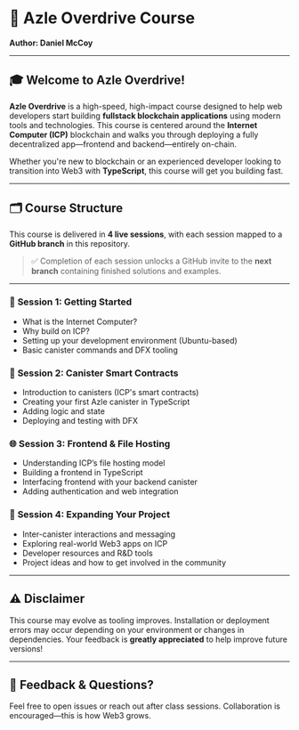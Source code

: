 # 🚀 Azle Overdrive Course  
**Author: Daniel McCoy**

---

## 🎓 Welcome to Azle Overdrive!

**Azle Overdrive** is a high-speed, high-impact course designed to help web developers start building **fullstack blockchain applications** using modern tools and technologies. This course is centered around the **Internet Computer (ICP)** blockchain and walks you through deploying a fully decentralized app—frontend and backend—entirely on-chain.

Whether you're new to blockchain or an experienced developer looking to transition into Web3 with **TypeScript**, this course will get you building fast.

---

## 🗂️ Course Structure

This course is delivered in **4 live sessions**, with each session mapped to a **GitHub branch** in this repository.  

> ✅ Completion of each session unlocks a GitHub invite to the **next branch** containing finished solutions and examples.

---

### 📘 **Session 1: Getting Started**
- What is the Internet Computer?
- Why build on ICP?
- Setting up your development environment (Ubuntu-based)
- Basic canister commands and DFX tooling

### 🧠 **Session 2: Canister Smart Contracts**
- Introduction to canisters (ICP's smart contracts)
- Creating your first Azle canister in TypeScript
- Adding logic and state
- Deploying and testing with DFX

### 🌐 **Session 3: Frontend & File Hosting**
- Understanding ICP’s file hosting model
- Building a frontend in TypeScript
- Interfacing frontend with your backend canister
- Adding authentication and web integration

### 🚀 **Session 4: Expanding Your Project**
- Inter-canister interactions and messaging
- Exploring real-world Web3 apps on ICP
- Developer resources and R&D tools
- Project ideas and how to get involved in the community

---

## ⚠️ Disclaimer

This course may evolve as tooling improves. Installation or deployment errors may occur depending on your environment or changes in dependencies. Your feedback is **greatly appreciated** to help improve future versions!

---

## 💬 Feedback & Questions?

Feel free to open issues or reach out after class sessions. Collaboration is encouraged—this is how Web3 grows.
